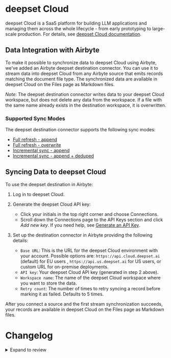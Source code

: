 # deepset Cloud

deepset Cloud is a SaaS platform for building LLM applications and managing them across the whole lifecycle - from early prototyping to large-scale production. For details, see [deepset Cloud documentation](https://docs.cloud.deepset.ai/docs/getting-started).

## Data Integration with Airbyte

To make it possible to synchronize data to deepset Cloud using Airbyte, we've added an Airbyte deepset destination connector. You can use it to stream data into deepset Cloud from any Airbyte source that emits records matching the document file type. The synchronized data are available in deepset Cloud on the Files page as Markdown files.

_Note_: The deepset destination connector writes data to your deepset Cloud workspace, but does not delete any data from the workspace. If a file with the same name already exists in the destination workspace, it is overwritten.

### Supported Sync Modes

The deepset destination connector supports the following sync modes:

* [Full refresh - append](https://docs.airbyte.com/understanding-airbyte/connections/full-refresh-append/)
* [Full refresh - overwrite](https://docs.airbyte.com/understanding-airbyte/connections/full-refresh-overwrite/)
* [Incremental sync - append](https://docs.airbyte.com/understanding-airbyte/connections/incremental-append/)
* [Incremental sync - append + deduped ](https://docs.airbyte.com/understanding-airbyte/connections/incremental-append-deduped)

## Syncing Data to deepset Cloud

To use the deepset destination in Airbyte:

1. Log in to deepset Cloud.

2. Generate the deepset Cloud API key:

    - Click your initials in the top right corner and choose Connections.
    - Scroll down the Connections page to the API Keys section and click _Add new key_. If you need help, see [Generate an API Key](https://docs.cloud.deepset.ai/docs/generate-api-key).

3. Set up the destination connector in Airbyte providing the following details:

    - `Base URL`: This is the URL for the deepset Cloud environment with your account. Possible options are: `https://api.cloud.deepset.ai` (default) for EU users , `https://api.us.deepset.ai` for US users, or custom URL for on-premise deployments.
    - `API key`: Your deepset Cloud API key (generated in step 2 above).
    - `Workspace name`: The name of the deepset Cloud workspace where you want to store the data.
    - `Retry count`: The number of times to retry syncing a record before marking it as failed. Defaults to 5 times.

After you connect a source and the first stream synchronization succeeds, your records are available in deepset Cloud on the Files page as Markdown files.

# Changelog


<details>
  <summary>Expand to review</summary>

| Version | Date       | Pull Request                                             | Subject                                |
| :------ | :--------- | :------------------------------------------------------- | :------------------------------------- |
| 0.1.0   | 2025-01-10 | [48875](https://github.com/airbytehq/airbyte/pull/48875) | Initial release                        |

</details>